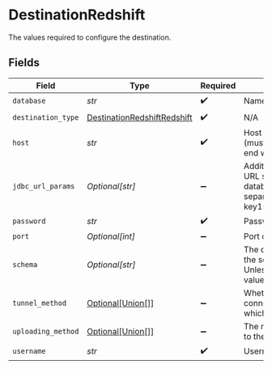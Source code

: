 # DestinationRedshift

The values required to configure the destination.


## Fields

| Field                                                                                                                                                                                            | Type                                                                                                                                                                                             | Required                                                                                                                                                                                         | Description                                                                                                                                                                                      | Example                                                                                                                                                                                          |
| ------------------------------------------------------------------------------------------------------------------------------------------------------------------------------------------------ | ------------------------------------------------------------------------------------------------------------------------------------------------------------------------------------------------ | ------------------------------------------------------------------------------------------------------------------------------------------------------------------------------------------------ | ------------------------------------------------------------------------------------------------------------------------------------------------------------------------------------------------ | ------------------------------------------------------------------------------------------------------------------------------------------------------------------------------------------------ |
| `database`                                                                                                                                                                                       | *str*                                                                                                                                                                                            | :heavy_check_mark:                                                                                                                                                                               | Name of the database.                                                                                                                                                                            |                                                                                                                                                                                                  |
| `destination_type`                                                                                                                                                                               | [DestinationRedshiftRedshift](../../models/shared/destinationredshiftredshift.md)                                                                                                                | :heavy_check_mark:                                                                                                                                                                               | N/A                                                                                                                                                                                              |                                                                                                                                                                                                  |
| `host`                                                                                                                                                                                           | *str*                                                                                                                                                                                            | :heavy_check_mark:                                                                                                                                                                               | Host Endpoint of the Redshift Cluster (must include the cluster-id, region and end with .redshift.amazonaws.com)                                                                                 |                                                                                                                                                                                                  |
| `jdbc_url_params`                                                                                                                                                                                | *Optional[str]*                                                                                                                                                                                  | :heavy_minus_sign:                                                                                                                                                                               | Additional properties to pass to the JDBC URL string when connecting to the database formatted as 'key=value' pairs separated by the symbol '&'. (example: key1=value1&key2=value2&key3=value3). |                                                                                                                                                                                                  |
| `password`                                                                                                                                                                                       | *str*                                                                                                                                                                                            | :heavy_check_mark:                                                                                                                                                                               | Password associated with the username.                                                                                                                                                           |                                                                                                                                                                                                  |
| `port`                                                                                                                                                                                           | *Optional[int]*                                                                                                                                                                                  | :heavy_minus_sign:                                                                                                                                                                               | Port of the database.                                                                                                                                                                            | 5439                                                                                                                                                                                             |
| `schema`                                                                                                                                                                                         | *Optional[str]*                                                                                                                                                                                  | :heavy_minus_sign:                                                                                                                                                                               | The default schema tables are written to if the source does not specify a namespace. Unless specifically configured, the usual value for this field is "public".                                 | public                                                                                                                                                                                           |
| `tunnel_method`                                                                                                                                                                                  | [Optional[Union[]]](../../models/shared/destinationredshiftsshtunnelmethod.md)                                                                                                                   | :heavy_minus_sign:                                                                                                                                                                               | Whether to initiate an SSH tunnel before connecting to the database, and if so, which kind of authentication to use.                                                                             |                                                                                                                                                                                                  |
| `uploading_method`                                                                                                                                                                               | [Optional[Union[]]](../../models/shared/destinationredshiftuploadingmethod.md)                                                                                                                   | :heavy_minus_sign:                                                                                                                                                                               | The method how the data will be uploaded to the database.                                                                                                                                        |                                                                                                                                                                                                  |
| `username`                                                                                                                                                                                       | *str*                                                                                                                                                                                            | :heavy_check_mark:                                                                                                                                                                               | Username to use to access the database.                                                                                                                                                          |                                                                                                                                                                                                  |